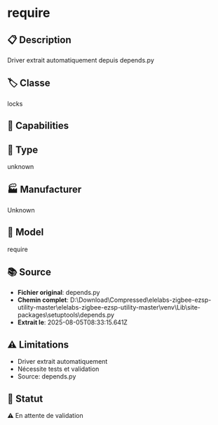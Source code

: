# require

## 📋 Description
Driver extrait automatiquement depuis depends.py

## 🏷️ Classe
locks

## 🔧 Capabilities


## 📡 Type
unknown

## 🏭 Manufacturer
Unknown

## 📱 Model
require

## 📚 Source
- **Fichier original**: depends.py
- **Chemin complet**: D:\Download\Compressed\elelabs-zigbee-ezsp-utility-master\elelabs-zigbee-ezsp-utility-master\venv\Lib\site-packages\setuptools\depends.py
- **Extrait le**: 2025-08-05T08:33:15.641Z

## ⚠️ Limitations
- Driver extrait automatiquement
- Nécessite tests et validation
- Source: depends.py

## 🚀 Statut
⚠️ En attente de validation

